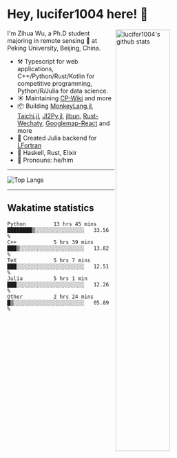 # Hey, lucifer1004 here! :wave:

<img width="50%" align="right" alt="lucifer1004's github stats" src="https://github-readme-stats.vercel.app/api?username=lucifer1004&show_icons=true">

I'm Zihua Wu, a Ph.D student majoring in remote sensing :satellite: at Peking University, Beijing, China.

- :hammer_and_pick: Typescript for web applications, C++/Python/Rust/Kotlin for competitive programming, Python/R/Julia for data science.
- :sunny: Maintaining [CP-Wiki](https://cp-wiki.vercel.app) and more 
- :package: Building [MonkeyLang.jl](https://github.com/lucifer1004/MonkeyLang.jl), [Taichi.jl](https://github.com/lucifer1004/Taichi.jl), [Jl2Py.jl](https://github.com/lucifer1004/Jl2Py.jl), [jlbun](https://github.com/lucifer1004/jlbun), [Rust-Wechaty](https://github.com/wechaty/rust-wechaty), [Googlemap-React](https://github.com/googlemap-react/googlemap-react) and more
- :sparkler: Created Julia backend for [LFortran](https://github.com/lfortran/lfortran)
- :seedling: Haskell, Rust, Elixir
- :man: Pronouns: he/him

---

![Top Langs](https://github-readme-stats.vercel.app/api/top-langs/?username=lucifer1004&layout=compact)

---

## Wakatime statistics

<!--START_SECTION:waka-->

```text
Python         13 hrs 45 mins  ████████▒░░░░░░░░░░░░░░░░   33.56 %
C++            5 hrs 39 mins   ███▒░░░░░░░░░░░░░░░░░░░░░   13.82 %
TeX            5 hrs 7 mins    ███░░░░░░░░░░░░░░░░░░░░░░   12.51 %
Julia          5 hrs 1 min     ███░░░░░░░░░░░░░░░░░░░░░░   12.26 %
Other          2 hrs 24 mins   █▒░░░░░░░░░░░░░░░░░░░░░░░   05.89 %
```

<!--END_SECTION:waka-->
